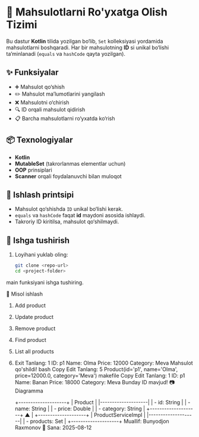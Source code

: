 # 🛒 Mahsulotlarni Ro'yxatga Olish Tizimi

Bu dastur **Kotlin** tilida yozilgan bo‘lib, `Set` kolleksiyasi yordamida mahsulotlarni boshqaradi. Har bir mahsulotning **ID** si unikal bo‘lishi ta’minlanadi (`equals` va `hashCode` qayta yozilgan).

## ✨ Funksiyalar
- ➕ Mahsulot qo‘shish
- ✏️ Mahsulot ma’lumotlarini yangilash
- ❌ Mahsulotni o‘chirish
- 🔍 ID orqali mahsulot qidirish
- 📋 Barcha mahsulotlarni ro‘yxatda ko‘rish

## 📦 Texnologiyalar
- **Kotlin**
- **MutableSet** (takrorlanmas elementlar uchun)
- **OOP** prinsiplari
- **Scanner** orqali foydalanuvchi bilan muloqot

## 📜 Ishlash printsipi
- Mahsulot qo‘shishda `ID` unikal bo‘lishi kerak.
- `equals` va `hashCode` faqat **id** maydoni asosida ishlaydi.
- Takroriy ID kiritilsa, mahsulot qo‘shilmaydi.

## 🚀 Ishga tushirish
1. Loyihani yuklab oling:
   ```bash
   git clone <repo-url>
   cd <project-folder>
main funksiyani ishga tushiring.

📌 Misol ishlash

1. Add product
2. Update product
3. Remove product
4. Find product
5. List all products
0. Exit
   Tanlang: 1
   ID: p1
   Name: Olma
   Price: 12000
   Category: Meva
   Mahsulot qo'shildi!
   bash
   Copy
   Edit
   Tanlang: 5
   Product(id='p1', name='Olma', price=12000.0, category='Meva')
   makefile
   Copy
   Edit
   Tanlang: 1
   ID: p1
   Name: Banan
   Price: 18000
   Category: Meva
   Bunday ID mavjud!
   📷 Diagramma

   +--------------------+
   |     Product        |
   |--------------------|
   | - id: String       |
   | - name: String     |
   | - price: Double    |
   | - category: String |
   +--------------------+
   ▲
   |
   +--------------------+
   | ProductServiceImpl |
   |--------------------|
   | - products: Set    |
   +--------------------+
   Muallif: Bunyodjon Raxmonov
   📅 Sana: 2025-08-12